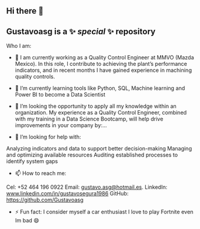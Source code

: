 ## Hi there 👋

## Gustavoasg is a ✨ _special_ ✨ repository 

Who I am:

- 🔭 I am currently working as a Quality Control Engineer at MMVO (Mazda Mexico). In this role, I contribute to achieving the plant’s performance indicators, and in recent months I have gained experience in machining quality controls.

- 🌱 I’m currently learning tools like Python, SQL, Machine learning and Power BI to become a Data Scientist

- 👯 I’m looking the opportunity to apply all my knowledge within an organization. My experience as a Quality Control Engineer, combined with my training in a Data Science Bootcamp, will help drive improvements in your company by:...

- 🤔 I’m looking for help with:

Analyzing indicators and data to support better decision-making
Managing and optimizing available resources
Auditing established processes to identify system gaps

- 📫 How to reach me: 

Cel: +52 464 196 0922
Email: gustavo.asg@hotmail.es.
LinkedIn: www.linkedin.com/in/gustavosegura1986
GitHub: https://github.com/Gustavoasg

- ⚡ Fun fact: 
I consider myself a car enthusiast
I love to play Fortnite even Im bad 😄
